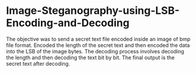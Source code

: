 # Image-Steganography-using-LSB-Encoding-and-Decoding
The objective was to send a secret text file encoded inside an image of bmp file   format. Encoded the length of the secret text and then encoded the data into the LSB of the image bytes. The decoding process involves decoding the length and then decoding the text bit by bit. The final output is the secret text after decoding.
